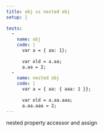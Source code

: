 ```yaml
---
title: obj vs nested obj
setup: |
  
tests:
  -
    name: obj
    code: |
      var a = { aa: 1};
      
      var old = a.aa;
      a.aa = 2;
  -
    name: nested obj
    code: |
      var a = { aa: { aaa: 1 }};
      
      var old = a.aa.aaa;
      a.aa.aaa = 2;
---
```

nested property accessor and assign

